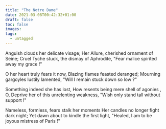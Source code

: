 ```yaml
---
title: "The Notre Dame"
date: 2021-03-08T00:42:32+01:00
draft: false
toc: false
images:
tags:
  - untagged
---
```


Anguish clouds her delicate visage;
  Her Allure, cherished ornament of Seine;
  Cruel Tyche stuck, the dismay of Aphrodite, 
"Fear malice spirited away my grace !"

O her heart truly fears it now,
  Blazing flames feasted deranged;
  Mourning gargoyles lustily lamented,
"Will I remain stuck down so low ?" 

Something indeed she has lost,
  How resents being mere shell of agonies ,
  O, Deprive her of this unrelenting weakness,
"Wish only stand tall without support !"

Nameless, formless, fears stalk her moments
  Her candles no longer fight dark night;
  Yet dawn about to kindle the first light,
"Healed, I am to be joyous mistress of Paris !" 

